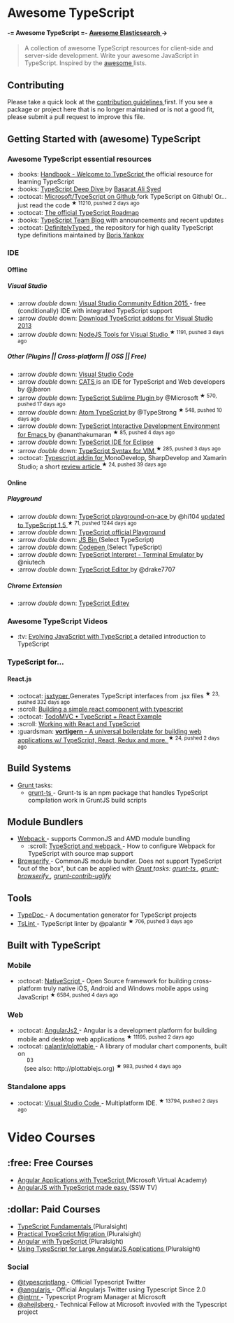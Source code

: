<h1>
 Awesome TypeScript
</h1>
<h4>
 -= Awesome TypeScript =-
 <a href="https://github.com/dzharii/awesome-elasticsearch">
  Awesome Elasticsearch
 </a>
 →
</h4>
<blockquote>
 <p>
  A collection of awesome TypeScript resources for client-side and server-side development. Write your awesome JavaScript in TypeScript. Inspired by the
  <a href="https://github.com/sindresorhus/awesome">
   awesome
  </a>
  lists.
 </p>
</blockquote>
<h2>
 Contributing
</h2>
<p>
 Please take a quick look at the
 <a href="/contributing.md">
  contribution guidelines
 </a>
 first. If you see a package or project here that is no longer maintained or is not a good fit, please submit a pull request to improve this file.
</p>
<h2>
 Getting Started with (awesome) TypeScript
</h2>
<h3>
 Awesome TypeScript essential resources
</h3>
<ul>
 <li>
  :books:
  <a href="http://www.typescriptlang.org/Handbook">
   Handbook - Welcome to TypeScript
  </a>
  the official resource for learning TypeScript
 </li>
 <li>
  :books:
  <a href="https://basarat.gitbooks.io/typescript/">
   TypeScript Deep Dive
  </a>
  by
  <a href="https://twitter.com/basarat">
   Basarat Ali Syed
  </a>
 </li>
 <li>
  :octocat:
  <a href="https://github.com/Microsoft/TypeScript">
   Microsoft/TypeScript on Github
  </a>
  fork TypeScript on Github! Or... just read the code
  <sup>
   &#9733 11210, pushed 2 days ago
  </sup>
 </li>
 <li>
  :octocat:
  <a href="https://github.com/Microsoft/TypeScript/wiki/Roadmap">
   The official TypeScript Roadmap
  </a>
 </li>
 <li>
  :books:
  <a href="http://blogs.msdn.com/b/typescript/">
   TypeScript Team Blog
  </a>
  with announcements and recent updates
 </li>
 <li>
  :octocat:
  <a href="http://definitelytyped.org/">
   DefinitelyTyped
  </a>
  , the repository for high quality TypeScript type definitions maintained by
  <a href="https://github.com/DefinitelyTyped/DefinitelyTyped">
   Boris Yankov
  </a>
 </li>
</ul>
<h3>
 IDE
</h3>
<h4>
 Offline
</h4>
<h5>
 Visual Studio
</h5>
<ul>
 <li>
  :arrow
  <em>
   double
  </em>
  down:
  <a href="https://www.visualstudio.com/products/visual-studio-community-vs">
   Visual Studio Community Edition 2015
  </a>
  - free (conditionally) IDE with integrated TypeScript support
 </li>
 <li>
  :arrow
  <em>
   double
  </em>
  down:
  <a href="http://blogs.msdn.com/b/typescript/">
   Download TypeScript addons for Visual Studio 2013
  </a>
 </li>
 <li>
  :arrow
  <em>
   double
  </em>
  down:
  <a href="https://github.com/Microsoft/nodejstools">
   NodeJS Tools for Visual Studio
  </a>
  <sup>
   &#9733 1191, pushed 3 days ago
  </sup>
 </li>
</ul>
<h5>
 Other (Plugins || Cross-platform || OSS || Free)
</h5>
<ul>
 <li>
  :arrow
  <em>
   double
  </em>
  down:
  <a href="https://www.visualstudio.com/en-us/products/code-vs.aspx">
   Visual Studio Code
  </a>
 </li>
 <li>
  :arrow
  <em>
   double
  </em>
  down:
  <a href="http://jbaron.github.io/cats/">
   CATS
  </a>
  is an IDE for TypeScript and Web developers by @jbaron
 </li>
 <li>
  :arrow
  <em>
   double
  </em>
  down:
  <a href="https://github.com/Microsoft/TypeScript-Sublime-Plugin">
   TypeScript Sublime Plugin
  </a>
  by @Microsoft
  <sup>
   &#9733 570, pushed 17 days ago
  </sup>
 </li>
 <li>
  :arrow
  <em>
   double
  </em>
  down:
  <a href="https://github.com/TypeStrong/atom-typescript">
   Atom TypeScript
  </a>
  by @TypeStrong
  <sup>
   &#9733 548, pushed 10 days ago
  </sup>
 </li>
 <li>
  :arrow
  <em>
   double
  </em>
  down:
  <a href="https://github.com/ananthakumaran/tide">
   TypeScript Interactive Development Environment for Emacs
  </a>
  by @ananthakumaran
  <sup>
   &#9733 85, pushed 4 days ago
  </sup>
 </li>
 <li>
  :arrow
  <em>
   double
  </em>
  down:
  <a href="http://typecsdev.com/">
   TypeScript IDE for Eclipse
  </a>
 </li>
 <li>
  :arrow
  <em>
   double
  </em>
  down:
  <a href="https://github.com/leafgarland/typescript-vim">
   TypeScript Syntax for VIM
  </a>
  <sup>
   &#9733 285, pushed 3 days ago
  </sup>
 </li>
 <li>
  :octocat:
  <a href="https://github.com/mrward/typescript-addin">
   Typescript addin for
  </a>
  MonoDevelop, SharpDevelop and Xamarin Studio;  a short
  <a href="http://lastexitcode.com/blog/2015/04/01/TypeScriptSupportInXamarinStudio/">
   review article
  </a>
  <sup>
   &#9733 24, pushed 39 days ago
  </sup>
 </li>
</ul>
<h4>
 Online
</h4>
<h5>
 Playground
</h5>
<ul>
 <li>
  :arrow
  <em>
   double
  </em>
  down:
  <a href="https://github.com/hi104/typescript-playground-on-ace">
   TypeScript playground-on-ace
  </a>
  by @hi104
  <a href="https://github.com/basarat/TypeScriptEditor">
   updated to TypeScript 1.5
  </a>
  <sup>
   &#9733 71, pushed 1244 days ago
  </sup>
 </li>
 <li>
  :arrow
  <em>
   double
  </em>
  down:
  <a href="http://www.typescriptlang.org/Playground/">
   TypeScript official Playground
  </a>
 </li>
 <li>
  :arrow
  <em>
   double
  </em>
  down:
  <a href="http://jsbin.com/?js">
   JS Bin
  </a>
  (Select TypeScript)
 </li>
 <li>
  :arrow
  <em>
   double
  </em>
  down:
  <a href="http://codepen.io/">
   Codepen
  </a>
  (Select TypeScript)
 </li>
 <li>
  :arrow
  <em>
   double
  </em>
  down:
  <a href="http://niutech.github.io/typescript-interpret/">
   TypeScript Interpret - Terminal Emulator
  </a>
  by @niutech
 </li>
 <li>
  :arrow
  <em>
   double
  </em>
  down:
  <a href="http://drake7707.github.io/Typescript-Editor/">
   TypeScript Editor
  </a>
  by @drake7707
 </li>
</ul>
<h5>
 Chrome Extension
</h5>
<ul>
 <li>
  :arrow
  <em>
   double
  </em>
  down:
  <a href="https://chrome.google.com/webstore/detail/typescript-editey/liedfkjkedgcgpddoijfeeeeoikcbmaf">
   TypeScript Editey
  </a>
 </li>
</ul>
<h3>
 Awesome TypeScript Videos
</h3>
<ul>
 <li>
  :tv:
  <a href="https://www.youtube.com/watch?v=Ut694dsIa8w">
   Evolving JavaScript with TypeScript
  </a>
  a detailed introduction to TypeScript
 </li>
</ul>
<h3>
 TypeScript for...
</h3>
<h4>
 React.js
</h4>
<ul>
 <li>
  :octocat:
  <a href="https://github.com/fuselabs/jsxtyper">
   jsxtyper
  </a>
  Generates TypeScript interfaces from .jsx files
  <sup>
   &#9733 23, pushed 332 days ago
  </sup>
 </li>
 <li>
  :scroll:
  <a href="http://www.austentalbot.com/how-to-use-react-with-typescript/">
   Building a simple react component with typescript
  </a>
 </li>
 <li>
  :octocat:
  <a href="https://github.com/tastejs/todomvc/tree/gh-pages/examples/typescript-react">
   TodoMVC • TypeScript + React Example
  </a>
 </li>
 <li>
  :scroll:
  <a href="http://blog.wolksoftware.com/working-with-react-and-typescript">
   Working with React and TypeScript
  </a>
 </li>
 <li>
  :guardsman:
  <a href="https://github.com/barbar/vortigern">
   <strong>
    vortigern
   </strong>
   - A universal boilerplate for building web applications w/ TypeScript, React, Redux and more.
  </a>
  <sup>
   &#9733 24, pushed 2 days ago
  </sup>
 </li>
</ul>
<h2>
 Build Systems
</h2>
<ul>
 <li>
  <a href="http://gruntjs.com/">
   Grunt
  </a>
  tasks:
  <ul>
   <li>
    <a href="https://www.npmjs.com/package/grunt-ts">
     grunt-ts
    </a>
    - Grunt-ts is an npm package that handles TypeScript compilation work in GruntJS build scripts
   </li>
  </ul>
 </li>
</ul>
<h2>
 Module Bundlers
</h2>
<ul>
 <li>
  <a href="http://webpack.github.io/">
   Webpack
  </a>
  - supports CommonJS and AMD module bundling
  <ul>
   <li>
    :scroll:
    <a href="http://www.jbrantly.com/typescript-and-webpack/">
     TypeScript and webpack
    </a>
    - How to configure Webpack for TypeScript with source map support
   </li>
  </ul>
 </li>
 <li>
  <a href="http://browserify.org/">
   Browserify
  </a>
  - CommonJS module bundler. Does not support TypeScript "out of the box", but can be applied with
  <em>
   <a href="http://gruntjs.com/">
    Grunt
   </a>
   tasks:
   <a href="https://www.npmjs.com/package/grunt-ts">
    grunt-ts
   </a>
   ,
   <a href="https://www.npmjs.com/package/grunt-browserify">
    grunt-browserify
   </a>
   ,
   <a href="https://www.npmjs.com/package/grunt-contrib-uglify">
    grunt-contrib-uglify
   </a>
  </em>
 </li>
</ul>
<h2>
 Tools
</h2>
<ul>
 <li>
  <a href="http://typedoc.io/">
   TypeDoc
  </a>
  - A documentation generator for TypeScript projects
 </li>
 <li>
  <a href="https://github.com/palantir/tslint">
   TsLint
  </a>
  - TypeScript linter by @palantir
  <sup>
   &#9733 706, pushed 3 days ago
  </sup>
 </li>
</ul>
<h2>
 Built with TypeScript
</h2>
<h3>
 Mobile
</h3>
<ul>
 <li>
  :octocat:
  <a href="https://github.com/NativeScript/NativeScript">
   NativeScript
  </a>
  - Open Source framework for building cross-platform truly native iOS, Android and Windows mobile apps using JavaScript
  <sup>
   &#9733 6584, pushed 4 days ago
  </sup>
 </li>
</ul>
<h3>
 Web
</h3>
<ul>
 <li>
  :octocat:
  <a href="https://github.com/angular/angular">
   AngularJs2
  </a>
  - Angular is a development platform for building mobile and desktop web applications
  <sup>
   &#9733 11195, pushed 2 days ago
  </sup>
 </li>
 <li>
  :octocat:
  <a href="https://github.com/palantir/plottable">
   palantir/plottable
  </a>
  - A library of modular chart components, built on
  <code>
   D3
  </code>
  (see also: http://plottablejs.org)
  <sup>
   &#9733 983, pushed 4 days ago
  </sup>
 </li>
</ul>
<h3>
 Standalone apps
</h3>
<ul>
 <li>
  :octocat:
  <a href="https://github.com/Microsoft/vscode">
   Visual Studio Code
  </a>
  - Multiplatform IDE.
  <sup>
   &#9733 13794, pushed 2 days ago
  </sup>
 </li>
</ul>
<h1>
 Video Courses
</h1>
<h2>
 :free: Free Courses
</h2>
<ul>
 <li>
  <a href="https://mva.microsoft.com/en-US/training-courses/angular-applications-with-typescript-14330">
   Angular Applications with TypeScript
  </a>
  (Microsoft Virtual Academy)
 </li>
 <li>
  <a href="https://www.youtube.com/watch?v=OZxnFB0yQHs">
   AngularJS with TypeScript made easy
  </a>
  (SSW TV)
 </li>
</ul>
<h2>
 :dollar: Paid Courses
</h2>
<ul>
 <li>
  <a href="https://www.pluralsight.com/courses/typescript">
   TypeScript Fundamentals
  </a>
  (Pluralsight)
 </li>
 <li>
  <a href="https://www.pluralsight.com/courses/typescript-practical-migration">
   Practical TypeScript Migration
  </a>
  (Pluralsight)
 </li>
 <li>
  <a href="http://www.pluralsight.com/courses/angular-typescript">
   Angular with TypeScript
  </a>
  (Pluralsight)
 </li>
 <li>
  <a href="https://www.pluralsight.com/courses/using-typescript-large-angularjs-apps">
   Using TypeScript for Large AngularJS Applications
  </a>
  (Pluralsight)
 </li>
</ul>
<h3>
 Social
</h3>
<ul>
 <li>
  <a href="https://twitter.com/typescriptlang">
   @typescriptlang
  </a>
  - Official Typescript Twitter
 </li>
 <li>
  <a href="https://twitter.com/angularjs">
   @angularjs
  </a>
  - Official Angularjs Twitter using Typescript Since 2.0
 </li>
 <li>
  <a href="https://twitter.com/jntrnr">
   @jntrnr
  </a>
  - Typescript Program Manager at Microsoft
 </li>
 <li>
  <a href="https://twitter.com/ahejlsberg">
   @ahejlsberg
  </a>
  - Technical Fellow at Microsoft invovled with the Typescript project
 </li>
</ul>

